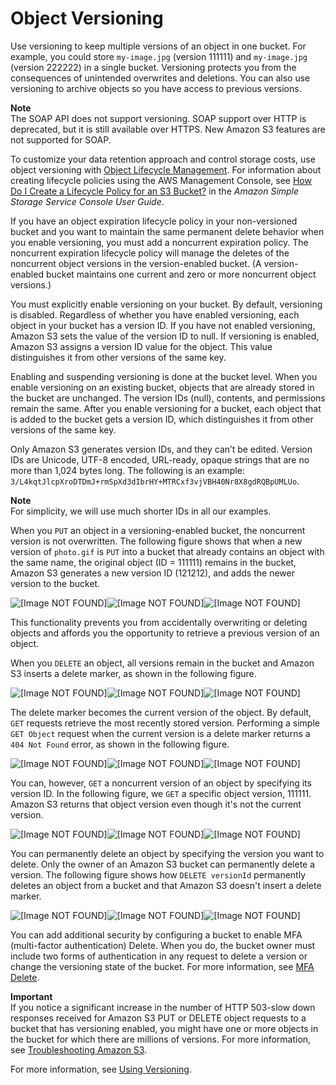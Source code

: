 # Object Versioning<a name="ObjectVersioning"></a>

Use versioning to keep multiple versions of an object in one bucket\. For example, you could store `my-image.jpg` \(version 111111\) and `my-image.jpg` \(version 222222\) in a single bucket\. Versioning protects you from the consequences of unintended overwrites and deletions\. You can also use versioning to archive objects so you have access to previous versions\. 

**Note**  
The SOAP API does not support versioning\. SOAP support over HTTP is deprecated, but it is still available over HTTPS\. New Amazon S3 features are not supported for SOAP\.

To customize your data retention approach and control storage costs, use object versioning with [Object Lifecycle Management](object-lifecycle-mgmt.md)\. For information about creating lifecycle policies using the AWS Management Console, see [ How Do I Create a Lifecycle Policy for an S3 Bucket?](https://docs.aws.amazon.com/AmazonS3/latest/user-guide/create-lifecycle.html) in the *Amazon Simple Storage Service Console User Guide*\.

If you have an object expiration lifecycle policy in your non\-versioned bucket and you want to maintain the same permanent delete behavior when you enable versioning, you must add a noncurrent expiration policy\. The noncurrent expiration lifecycle policy will manage the deletes of the noncurrent object versions in the version\-enabled bucket\. \(A version\-enabled bucket maintains one current and zero or more noncurrent object versions\.\)

You must explicitly enable versioning on your bucket\. By default, versioning is disabled\. Regardless of whether you have enabled versioning, each object in your bucket has a version ID\. If you have not enabled versioning, Amazon S3 sets the value of the version ID to null\. If versioning is enabled, Amazon S3 assigns a version ID value for the object\. This value distinguishes it from other versions of the same key\.

Enabling and suspending versioning is done at the bucket level\. When you enable versioning on an existing bucket, objects that are already stored in the bucket are unchanged\. The version IDs \(null\), contents, and permissions remain the same\. After you enable versioning for a bucket, each object that is added to the bucket gets a version ID, which distinguishes it from other versions of the same key\. 

Only Amazon S3 generates version IDs, and they can’t be edited\. Version IDs are Unicode, UTF\-8 encoded, URL\-ready, opaque strings that are no more than 1,024 bytes long\. The following is an example: `3/L4kqtJlcpXroDTDmJ+rmSpXd3dIbrHY+MTRCxf3vjVBH40Nr8X8gdRQBpUMLUo`\.

**Note**  
For simplicity, we will use much shorter IDs in all our examples\.

When you `PUT` an object in a versioning\-enabled bucket, the noncurrent version is not overwritten\. The following figure shows that when a new version of `photo.gif` is `PUT` into a bucket that already contains an object with the same name, the original object \(ID = 111111\) remains in the bucket, Amazon S3 generates a new version ID \(121212\), and adds the newer version to the bucket\.

![\[Image NOT FOUND\]](http://docs.aws.amazon.com/AmazonS3/latest/dev/images/versioning_PUT_versionEnabled3.png)![\[Image NOT FOUND\]](http://docs.aws.amazon.com/AmazonS3/latest/dev/)![\[Image NOT FOUND\]](http://docs.aws.amazon.com/AmazonS3/latest/dev/)

This functionality prevents you from accidentally overwriting or deleting objects and affords you the opportunity to retrieve a previous version of an object\. 

When you `DELETE` an object, all versions remain in the bucket and Amazon S3 inserts a delete marker, as shown in the following figure\.

![\[Image NOT FOUND\]](http://docs.aws.amazon.com/AmazonS3/latest/dev/images/versioning_DELETE_versioningEnabled.png)![\[Image NOT FOUND\]](http://docs.aws.amazon.com/AmazonS3/latest/dev/)![\[Image NOT FOUND\]](http://docs.aws.amazon.com/AmazonS3/latest/dev/)

The delete marker becomes the current version of the object\. By default, `GET` requests retrieve the most recently stored version\. Performing a simple `GET Object` request when the current version is a delete marker returns a `404 Not Found` error, as shown in the following figure\.

![\[Image NOT FOUND\]](http://docs.aws.amazon.com/AmazonS3/latest/dev/images/versioning_DELETE_NoObjectFound2.png)![\[Image NOT FOUND\]](http://docs.aws.amazon.com/AmazonS3/latest/dev/)![\[Image NOT FOUND\]](http://docs.aws.amazon.com/AmazonS3/latest/dev/)

You can, however, `GET` a noncurrent version of an object by specifying its version ID\. In the following figure, we `GET` a specific object version, 111111\. Amazon S3 returns that object version even though it's not the current version\.

![\[Image NOT FOUND\]](http://docs.aws.amazon.com/AmazonS3/latest/dev/images/versioning_GET_Versioned3.png)![\[Image NOT FOUND\]](http://docs.aws.amazon.com/AmazonS3/latest/dev/)![\[Image NOT FOUND\]](http://docs.aws.amazon.com/AmazonS3/latest/dev/)

You can permanently delete an object by specifying the version you want to delete\. Only the owner of an Amazon S3 bucket can permanently delete a version\. The following figure shows how `DELETE versionId` permanently deletes an object from a bucket and that Amazon S3 doesn't insert a delete marker\.

![\[Image NOT FOUND\]](http://docs.aws.amazon.com/AmazonS3/latest/dev/images/versioning_DELETE_versioningEnabled2.png)![\[Image NOT FOUND\]](http://docs.aws.amazon.com/AmazonS3/latest/dev/)![\[Image NOT FOUND\]](http://docs.aws.amazon.com/AmazonS3/latest/dev/)

You can add additional security by configuring a bucket to enable MFA \(multi\-factor authentication\) Delete\. When you do, the bucket owner must include two forms of authentication in any request to delete a version or change the versioning state of the bucket\. For more information, see [MFA Delete](Versioning.md#MultiFactorAuthenticationDelete)\.

**Important**  
If you notice a significant increase in the number of HTTP 503\-slow down responses received for Amazon S3 PUT or DELETE object requests to a bucket that has versioning enabled, you might have one or more objects in the bucket for which there are millions of versions\. For more information, see [Troubleshooting Amazon S3](troubleshooting.md)\.

For more information, see [Using Versioning](Versioning.md)\.